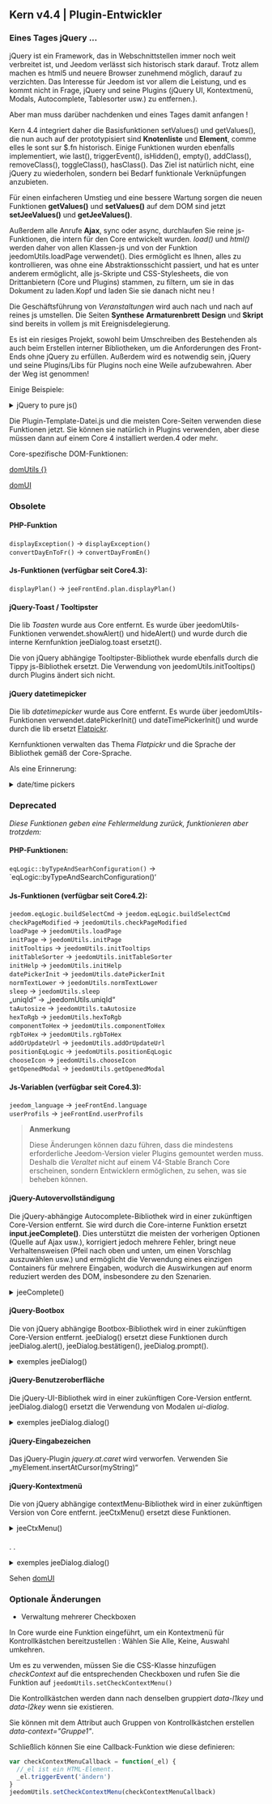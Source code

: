 ## Kern v4.4 | Plugin-Entwickler

### Eines Tages jQuery ...

jQuery ist ein Framework, das in Webschnittstellen immer noch weit verbreitet ist, und Jeedom verlässt sich historisch stark darauf. Trotz allem machen es html5 und neuere Browser zunehmend möglich, darauf zu verzichten. Das Interesse für Jeedom ist vor allem die Leistung, und es kommt nicht in Frage, jQuery und seine Plugins (jQuery UI, Kontextmenü, Modals, Autocomplete, Tablesorter usw.) zu entfernen.).

Aber man muss darüber nachdenken und eines Tages damit anfangen !

Kern 4.4 integriert daher die Basisfunktionen setValues() und getValues(), die nun auch auf der prototypisiert sind **Knotenliste** und **Element**, comme elles le sont sur $.fn historisch. Einige Funktionen wurden ebenfalls implementiert, wie last(), triggerEvent(), isHidden(), empty(), addClass(), removeClass(), toggleClass(), hasClass(). Das Ziel ist natürlich nicht, eine jQuery zu wiederholen, sondern bei Bedarf funktionale Verknüpfungen anzubieten.

Für einen einfacheren Umstieg und eine bessere Wartung sorgen die neuen Funktionen **getValues()** und **setValues()** auf dem DOM sind jetzt **setJeeValues()** und **getJeeValues()**.

Außerdem alle Anrufe **Ajax**, sync oder async, durchlaufen Sie reine js-Funktionen, die intern für den Core entwickelt wurden. *load()* und *html()* werden daher von allen Klassen-js und von der Funktion jeedomUtils.loadPage verwendet(). Dies ermöglicht es Ihnen, alles zu kontrollieren, was ohne eine Abstraktionsschicht passiert, und hat es unter anderem ermöglicht, alle js-Skripte und CSS-Stylesheets, die von Drittanbietern (Core und Plugins) stammen, zu filtern, um sie in das Dokument zu laden.Kopf und laden Sie sie danach nicht neu !

Die Geschäftsführung von *Veranstaltungen* wird auch nach und nach auf reines js umstellen. Die Seiten **Synthese** **Armaturenbrett** **Design** und **Skript** sind bereits in vollem js mit Ereignisdelegierung.

Es ist ein riesiges Projekt, sowohl beim Umschreiben des Bestehenden als auch beim Erstellen interner Bibliotheken, um die Anforderungen des Front-Ends ohne jQuery zu erfüllen. Außerdem wird es notwendig sein, jQuery und seine Plugins/Libs für Plugins noch eine Weile aufzubewahren. Aber der Weg ist genommen!

Einige Beispiele:

<details>

  <summary markdown="span">jQuery to pure js()</summary>

  ~~~ js
  {% raw %}
  //jQuery:
  $('#table_objectSummary tbody').append(tr)
  $('#table_objectSummary tbody tr').last().setValues(_summary, '.objectSummaryAttr')

  //reines js:
  document.querySelector('#table_objectSummary tbody').insertAdjacentHTML('beforeend', tr)
  document.querySelectorAll('#table_objectSummary tbody tr').last().setJeeValues(_summary, '.objectSummaryAttr')

  //jQuery:
  var eqId = $('.eqLogicAttr[data-l1key=id]').value()
  var config = $('#config').getValues('.configKey')[0]
  var expression = $(this).closest('.actionOnMessage').getValues('.expressionAttr')

  //reines js:
  var eqId = document.querySelector('.eqLogicAttr[data-l1key="id"]').jeeValue()
  var config = document.getElementById('config').getJeeValues('.configKey')[0]
  var expression = this.closest('.actionOnMessage').getJeeValues('.expressionAttr')

  //jQuery:
  addMyTr: funktion(_daten) {
    var tr = ' <tr>'
    tr += ' <td>'
    tr += ' </td>'
    tr += ' </tr>'
    let newRow = $(tr)
    newRow.setValues(data, '.mytrDataAttr')
    $('#table_stuff tbody').append(newRow)
    //neueReihe zurückgeben
  }

  //reines js:
  addMyTr: funktion(_daten) {
    var tr = ' <tr>'
    tr += ' <td>'
    tr += ' </td>'
    tr += ' </tr>'
    let newRow = document.createElement('tr')
    newRow.innerHTML = tr
    newRow.setJeeValues(_data, '.mytrDataAttr')
    document.getElementById('table_stuff').querySelector('tbody').appendChild(newRow)
    //neueReihe zurückgeben
  }

  //jQuery:
  $(function(){
    console.log('Dom bereit!')
  })

  // Corejs:
  domUtils(Funktion(){
    console.log('Dom bereit!')
  })

  {% endraw %}
  ~~~

</details>

Die Plugin-Template-Datei.js und die meisten Core-Seiten verwenden diese Funktionen jetzt. Sie können sie natürlich in Plugins verwenden, aber diese müssen dann auf einem Core 4 installiert werden.4 oder mehr.

Core-spezifische DOM-Funktionen:

[domUtils {}](https://github.com/jeedom/core/blob/alpha/core/dom/dom.utils.js)

[domUI](https://github.com/jeedom/core/blob/alpha/core/dom/dom.ui.js)



### Obsolete

#### PHP-Funktion

`displayException()` -> `displayException()`  
`convertDayEnToFr()` -> `convertDayFromEn()`

#### Js-Funktionen (verfügbar seit Core4.3):

`displayPlan()` -> `jeeFrontEnd.plan.displayPlan()`

#### jQuery-Toast / Tooltipster

Die lib *Toasten* wurde aus Core entfernt. Es wurde über jeedomUtils-Funktionen verwendet.showAlert() und hideAlert() und wurde durch die interne Kernfunktion jeeDialog.toast ersetzt().

Die von jQuery abhängige Tooltipster-Bibliothek wurde ebenfalls durch die Tippy js-Bibliothek ersetzt. Die Verwendung von jeedomUtils.initTooltips() durch Plugins ändert sich nicht.

#### jQuery datetimepicker

Die lib *datetimepicker* wurde aus Core entfernt. Es wurde über jeedomUtils-Funktionen verwendet.datePickerInit() und dateTimePickerInit() und wurde durch die lib ersetzt [Flatpickr](https://flatpickr.js.org/).

Kernfunktionen verwalten das Thema *Flatpickr* und die Sprache der Bibliothek gemäß der Core-Sprache.

Als eine Erinnerung:

<details>

  <summary markdown="span">date/time pickers</summary>

  ~~~.html
  {% raw %}
  <input id="myDate" class="in_datepicker"/>
  <input id="myTime" class="in_timepicker"/>
  <input id="myCustomDatetime"/>
  {% endraw %}
  ~~~

  ~~~ js
  {% raw %}
  jeedomUtils.datePickerInit() // Alles initialisieren input.in_datepicker
  jeedomUtils.dateTimePickerInit() // Alles initialisieren input.in_timepicker

  jeedomUtils.datePickerInit('Ymd H:i:00', '#myCustomDatetime') //Initiiert die myCustomDatetime-Eingabe mit benutzerdefiniertem Format
  {% endraw %}
  ~~~

</details>



### Deprecated

*Diese Funktionen geben eine Fehlermeldung zurück, funktionieren aber trotzdem:*

#### PHP-Funktionen:

`eqLogic::byTypeAndSearhConfiguration()` -> `eqLogic::byTypeAndSearchConfiguration()‘  

#### Js-Funktionen (verfügbar seit Core4.2):

`jeedom.eqLogic.buildSelectCmd` -> `jeedom.eqLogic.buildSelectCmd`  
`checkPageModified` -> `jeedomUtils.checkPageModified`  
`loadPage` -> `jeedomUtils.loadPage`  
`initPage` -> `jeedomUtils.initPage`  
`initTooltips` -> `jeedomUtils.initTooltips`  
`initTableSorter` -> `jeedomUtils.initTableSorter`  
`initHelp` -> `jeedomUtils.initHelp`  
`datePickerInit` -> `jeedomUtils.datePickerInit`  
`normTextLower` -> `jeedomUtils.normTextLower`  
`sleep` -> `jeedomUtils.sleep`  
„uniqId“ -> „jeedomUtils.uniqId“  
`taAutosize` -> `jeedomUtils.taAutosize`  
`hexToRgb` -> `jeedomUtils.hexToRgb`  
`componentToHex` -> `jeedomUtils.componentToHex`  
`rgbToHex` -> `jeedomUtils.rgbToHex`  
`addOrUpdateUrl` -> `jeedomUtils.addOrUpdateUrl`  
`positionEqLogic` -> `jeedomUtils.positionEqLogic`  
`chooseIcon` -> `jeedomUtils.chooseIcon`  
`getOpenedModal` -> `jeedomUtils.getOpenedModal`  

#### Js-Variablen (verfügbar seit Core4.3):

`jeedom_language` -> `jeeFrontEnd.language`  
`userProfils` -> `jeeFrontEnd.userProfils`

> **Anmerkung**
>
> Diese Änderungen können dazu führen, dass die mindestens erforderliche Jeedom-Version vieler Plugins gemountet werden muss. Deshalb die *Veraltet* nicht auf einem V4-Stable Branch Core erscheinen, sondern Entwicklern ermöglichen, zu sehen, was sie beheben können.

#### jQuery-Autovervollständigung

Die jQuery-abhängige Autocomplete-Bibliothek wird in einer zukünftigen Core-Version entfernt. Sie wird durch die Core-interne Funktion ersetzt **input.jeeComplete()**. Dies unterstützt die meisten der vorherigen Optionen (Quelle auf Ajax usw.), korrigiert jedoch mehrere Fehler, bringt neue Verhaltensweisen (Pfeil nach oben und unten, um einen Vorschlag auszuwählen usw.) und ermöglicht die Verwendung eines einzigen Containers für mehrere Eingaben, wodurch die Auswirkungen auf enorm reduziert werden des DOM, insbesondere zu den Szenarien.

<details>

  <summary markdown="span">jeeComplete()</summary>

  ~~~ js
  {% raw %}
  //jQuery:
  $('input.auto').autocomplete({
    minLength: 1,
    source: dataArray
  })

  // Corejs:
  document.querySelector('input.auto').jeeComplete({
    minLength: 1,
    source: dataArray
  })
  {% endraw %}
  ~~~

</details>

#### jQuery-Bootbox

Die von jQuery abhängige Bootbox-Bibliothek wird in einer zukünftigen Core-Version entfernt. jeeDialog() ersetzt diese Funktionen durch jeeDialog.alert(), jeeDialog.bestätigen(), jeeDialog.prompt().

<details>

  <summary markdown="span">exemples jeeDialog()</summary>

  ~~~ js
  {% raw %}
  wenn (Bedingung) {
    jeeDialog.alert('Das ist falsch, Alter!')
    return
  }

  jeeDialog.prompt('Neuen Namen eingeben:', Funktion (Ergebnis) {
    wenn (Ergebnis !== null) {
      //Sachen machen
    }
  })

  jeeDialog.confirm('Wollen Sie das wirklich löschen?', Funktion (Ergebnis) {
    wenn (Ergebnis) {
      //Sachen machen
    } anders {
      // Mach andere Sachen
    }
  })

  {% endraw %}
  ~~~

</details>

#### jQuery-Benutzeroberfläche

Die jQuery-UI-Bibliothek wird in einer zukünftigen Core-Version entfernt. jeeDialog.dialog() ersetzt die Verwendung von Modalen *ui-dialog*.

<details>

  <summary markdown="span">exemples jeeDialog.dialog()</summary>

  ~~~ js
  {% raw %}
  //jQueryUI:
  $('#md_modal').dialog({
    title: "{{Systemadministration}}"
  }).load('index.php?v=d&modal=system.action').dialog('öffnen')

  //Core jeeDialog:
  jeeDialog.dialog({
    title: '{{Systemadministration}}',
    contentUrl: 'index.php?v=d&modal=system.aktion'
  })

  {% endraw %}
  ~~~

</details>

#### jQuery-Eingabezeichen

Das jQuery-Plugin *jquery.at.caret* wird verworfen. Verwenden Sie „myElement.insertAtCursor(myString)“

#### jQuery-Kontextmenü

Die von jQuery abhängige contextMenu-Bibliothek wird in einer zukünftigen Version von Core entfernt. jeeCtxMenu() ersetzt diese Funktionen.

<details>

  <summary markdown="span">jeeCtxMenu()</summary>

  ~~~ js
  {% raw %}
  var myCtxMenu = neues jeeCtxMenu({
    selector: '.nav.nav-tabs li', //Erforderlich!
    appendTo: 'div#div_pageContainer',
    className: '', //Zu Menücontainer hinzugefügt
    items: {
      uniqueNameID: {
        name: '{{Mein Artikel}}',
        isHtmlName: false,
        icon: 'fas fa Zahnräder',
        className: '', //Hinzugefügt zum Artikelcontainer
        callback: function(key, opt) { //Item-Callback
        }
      },
      sep1: '-----',
    },
    callback: function(key, opt) { //Standard-Callback, wenn nicht auf Item gesetzt
    }
    //isDisable: false,
    /*
    events: {
      show: Funktion (opt) {
      },
      hide: Funktion (opt) {
      }
    },
    */
    /*
    build: Funktion (Auslöser) {
      var Kontextmenüeinträge = {}
      Rückkehr {
        callback: Funktion (Schlüssel, Optionen, Ereignis) {
          //Setitems...
        }
      },
      items: contextmenuitems
    },
    position: funktion(opt, x, y) {
    },
    */
  })

  {% endraw %}
  ~~~

</details>

#### 

. .

<details>

  <summary markdown="span">exemples jeeDialog.dialog()</summary>

  ~~~ js
  {% raw %}
  //jQueryUI:
  $('#bt_uploadImage').fileupload({
    url: '?
    dataType: 'json',
    done: ) {
      //Sachen machen
    }
  })

  :
  ({
    fileInput: '),
    url: '?
    /*
    add: ) {
      ')
      ?
      ()
    },
    */
    done: ) {
      //Sachen machen
    }
  })

  {% endraw %}
  ~~~

</details>

Sehen [domUI](https://github.com/jeedom/core/blob/alpha/core/dom/dom.ui.js)


### Optionale Änderungen

- Verwaltung mehrerer Checkboxen

In Core wurde eine Funktion eingeführt, um ein Kontextmenü für Kontrollkästchen bereitzustellen : Wählen Sie Alle, Keine, Auswahl umkehren.

Um es zu verwenden, müssen Sie die CSS-Klasse hinzufügen *checkContext* auf die entsprechenden Checkboxen und rufen Sie die Funktion auf ``jeedomUtils.setCheckContextMenu()``

Die Kontrollkästchen werden dann nach denselben gruppiert *data-l1key* und *data-l2key* wenn sie existieren.

Sie können mit dem Attribut auch Gruppen von Kontrollkästchen erstellen *data-context="Gruppe1"*.

Schließlich können Sie eine Callback-Funktion wie diese definieren:

````js
var checkContextMenuCallback = function(_el) {
  //_el ist ein HTML-Element.
  _el.triggerEvent('ändern')
}
jeedomUtils.setCheckContextMenu(checkContextMenuCallback)
````


